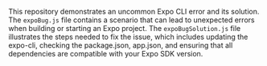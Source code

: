 This repository demonstrates an uncommon Expo CLI error and its solution. The `expoBug.js` file contains a scenario that can lead to unexpected errors when building or starting an Expo project.  The `expoBugSolution.js` file illustrates the steps needed to fix the issue, which includes updating the expo-cli, checking the package.json, app.json, and ensuring that all dependencies are compatible with your Expo SDK version.